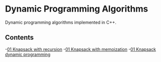 # Dynamic Programming Algorithms

Dynamic programming algorithms implemented in C++.

## Contents

-[01 Knapsack with recursion](src/knapsack/knapsack.cpp)
-[01 Knapsack with memoization](src/knapsack/knapsack.cpp)
-[01 Knapsack dynamic programming](src/knapsack/knapsack.cpp)
